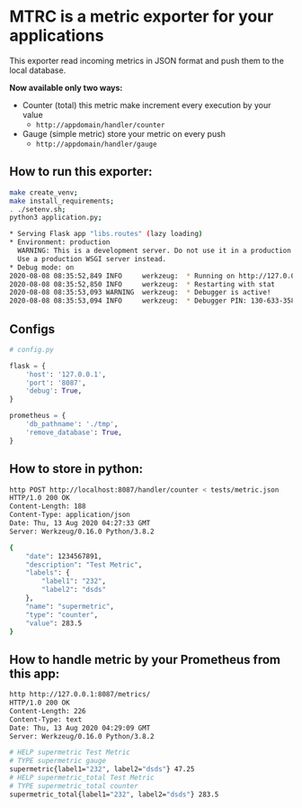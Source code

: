 # MTRC is a metric exporter for your applications

This exporter read incoming metrics in JSON format and push them to the local database.

**Now available only two ways:**
* Counter (total) this metric make increment every execution by your value
  * `http://appdomain/handler/counter`
* Gauge (simple metric) store your metric on every push
  * `http://appdomain/handler/gauge`

## How to run this exporter:
```bash
make create_venv;
make install_requirements;
. ./setenv.sh;
python3 application.py;

* Serving Flask app "libs.routes" (lazy loading)
* Environment: production
  WARNING: This is a development server. Do not use it in a production deployment.
  Use a production WSGI server instead.
* Debug mode: on
2020-08-08 08:35:52,849 INFO     werkzeug:  * Running on http://127.0.0.1:8087/ (Press CTRL+C to quit)
2020-08-08 08:35:52,850 INFO     werkzeug:  * Restarting with stat
2020-08-08 08:35:53,093 WARNING  werkzeug:  * Debugger is active!
2020-08-08 08:35:53,094 INFO     werkzeug:  * Debugger PIN: 130-633-358
```

## Configs
```python
# config.py

flask = {
    'host': '127.0.0.1',
    'port': '8087',
    'debug': True,
}

prometheus = {
    'db_pathname': './tmp',
    'remove_database': True,
}
```

## How to store in python:
```bash
http POST http://localhost:8087/handler/counter < tests/metric.json
HTTP/1.0 200 OK
Content-Length: 188
Content-Type: application/json
Date: Thu, 13 Aug 2020 04:27:33 GMT
Server: Werkzeug/0.16.0 Python/3.8.2

{
    "date": 1234567891,
    "description": "Test Metric",
    "labels": {
        "label1": "232",
        "label2": "dsds"
    },
    "name": "supermetric",
    "type": "counter",
    "value": 283.5
}
```

## How to handle metric by your Prometheus from this app:
```bash
http http://127.0.0.1:8087/metrics/                                
HTTP/1.0 200 OK
Content-Length: 226
Content-Type: text
Date: Thu, 13 Aug 2020 04:29:09 GMT
Server: Werkzeug/0.16.0 Python/3.8.2

# HELP supermetric Test Metric
# TYPE supermetric gauge
supermetric{label1="232", label2="dsds"} 47.25
# HELP supermetric_total Test Metric
# TYPE supermetric_total counter
supermetric_total{label1="232", label2="dsds"} 283.5
```
